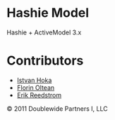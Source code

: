 # Hashie Model

Hashie + ActiveModel 3.x

# Contributors

* [Istvan Hoka](https://github.com/ihoka)
* [Florin Oltean](https://github.com/florin555)
* [Erik Reedstrom](https://github.com/erikreedstrom)

&copy; 2011 Doublewide Partners I, LLC
